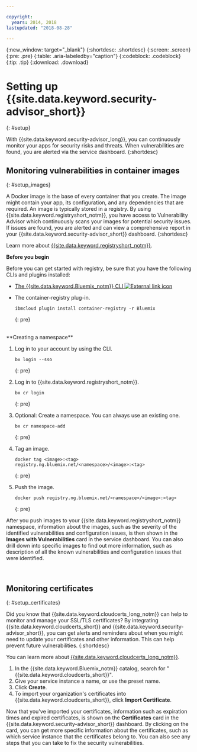 ```yaml
---

copyright:
  years: 2014, 2018
lastupdated: "2018-08-28"

---
```


{:new_window: target="_blank"}
{:shortdesc: .shortdesc}
{:screen: .screen}
{:pre: .pre}
{:table: .aria-labeledby="caption"}
{:codeblock: .codeblock}
{:tip: .tip}
{:download: .download}

# Setting up {{site.data.keyword.security-advisor_short}}
{: #setup}

With {{site.data.keyword.security-advisor_long}}, you can continuously monitor your apps for security risks and threats. When vulnerabilities are found, you are alerted via the service dashboard.
{:shortdesc}

## Monitoring vulnerabilities in container images
{: #setup_images}

A Docker image is the base of every container that you create. The image might contain your app, its configuration, and any dependencies that are required. An image is typically stored in a registry. By using {{site.data.keyword.registryshort_notm}}, you have access to Vulnerability Advisor which continuously scans your images for potential security issues. If issues are found, you are alerted and can view a comprehensive report in your {{site.data.keyword.security-advisor_short}} dashboard.
{:shortdesc}

Learn more about [{{site.data.keyword.registryshort_notm}}](/docs/services/Registry/index.html#index).


**Before you begin**

Before you can get started with registry, be sure that you have the following CLIs and plugins installed:
- [The {{site.data.keyword.Bluemix_notm}} CLI ![External link icon](../../icons/launch-glyph.svg "External link icon")](http://clis.ng.bluemix.net/ui/home.html)
- The container-registry plug-in.

    ```
    ibmcloud plugin install container-registry -r Bluemix
    ```
    {: pre}

</br>
**Creating a namespace**

1. Log in to your account by using the CLI.

   ```
   bx login --sso
   ```
   {: pre}

2. Log in to {{site.data.keyword.registryshort_notm}}.

   ```
   bx cr login
   ```
   {: pre}

3. Optional: Create a namespace. You can always use an existing one.

   ```
   bx cr namespace-add
   ```
   {: pre}

3. Tag an image.

   ```
   docker tag <image>:<tag> registry.ng.bluemix.net/<namespace>/<image>:<tag>
   ```
   {: pre}

5. Push the image.

   ```
   docker push registry.ng.bluemix.net/<namespace>/<image>:<tag>
   ```
   {: pre}


After you push images to your {{site.data.keyword.registryshort_notm}} namespace, information about the images, such as the severity of the identified vulnerabilities and configuration issues, is then shown in the **Images with Vulnerabilities** card in the service dashboard. You can also drill down into specific images to find out more information, such as description of all the known vulnerabilities and configuration issues that were identified.

</br>

## Monitoring certificates
{: #setup_certificates}

Did you know that {{site.data.keyword.cloudcerts_long_notm}} can help to monitor and manage your SSL/TLS certificates? By integrating {{site.data.keyword.cloudcerts_short}} and {{site.data.keyword.security-advisor_short}}, you can get alerts and reminders about when you might need to update your certificates and other information. This can help prevent future vulnerabilities.
{:shortdesc}

You can learn more about [{{site.data.keyword.cloudcerts_long_notm}}](/docs/services/certificate-manager/index.html#gettingstarted).

1. In the {{site.data.keyword.Bluemix_notm}} catalog, search for "{{site.data.keyword.cloudcerts_short}}".
2. Give your service instance a name, or use the preset name.
3. Click **Create**.
4. To import your organization's certificates into {{site.data.keyword.cloudcerts_short}}, click **Import Certificate**.

Now that you've imported your certificates, information such as expiration times and expired certificates, is shown on the **Certificates** card in the {{site.data.keyword.security-advisor_short}} dashboard. By clicking on the card, you can get more specific information about the certificates, such as which service instance that the certificates belong to. You can also see any steps that you can take to fix the security vulnerabilities.
